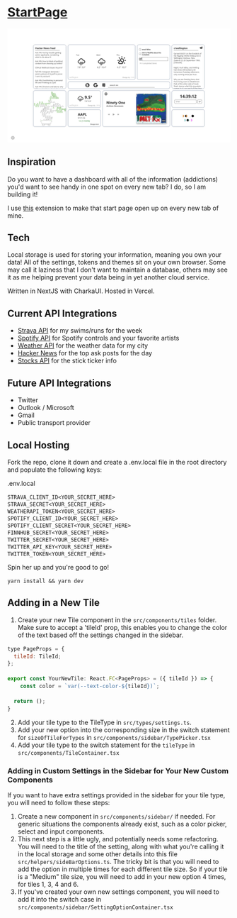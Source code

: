 # [StartPage](https://startpage.allistergrange.com/)

<p align="center">
  <img src="public/white.jpeg">
</p>

## Inspiration

Do you want to have a dashboard with all of the information (addictions) you'd want to see handy in one spot on every new tab? I do, so I am building it!

I use [this](https://chrome.google.com/webstore/detail/custom-new-tab-url/mmjbdbjnoablegbkcklggeknkfcjkjia?hl=en) extension to make that start page open up on every new tab of mine.

## Tech

Local storage is used for storing your information, meaning you own your data! All of the settings, tokens and themes sit on your own browser. Some may call it laziness that I don't want to maintain a database, others may see it as me helping prevent your data being in yet another cloud service. 

Written in NextJS with CharkaUI. Hosted in Vercel.


## Current API Integrations

- [Strava API](https://developers.strava.com/docs/reference/) for my swims/runs for the week
- [Spotify API](https://developer.spotify.com/documentation/web-api/) for Spotify controls and your favorite artists
- [Weather API](https://www.weatherapi.com/) for the weather data for my city
- [Hacker News](https://hackernews.api-docs.io/) for the top ask posts for the day
- [Stocks API](https://finnhub.io/docs/api) for the stick ticker info

## Future API Integrations

- Twitter
- Outlook / Microsoft
- Gmail
- Public transport provider

## Local Hosting

Fork the repo, clone it down and create a .env.local file in the root directory and populate the following keys:

.env.local
```
STRAVA_CLIENT_ID<YOUR_SECRET_HERE>
STRAVA_SECRET<YOUR_SECRET_HERE>
WEATHERAPI_TOKEN<YOUR_SECRET_HERE>
SPOTIFY_CLIENT_ID<YOUR_SECRET_HERE>
SPOTIFY_CLIENT_SECRET<YOUR_SECRET_HERE>
FINNHUB_SECRET<YOUR_SECRET_HERE>
TWITTER_SECRET<YOUR_SECRET_HERE>
TWITTER_API_KEY<YOUR_SECRET_HERE>
TWITTER_TOKEN<YOUR_SECRET_HERE>
```

Spin her up and you're good to go!

```
yarn install && yarn dev
```

## Adding in a New Tile

1) Create your new Tile component in the ```src/components/tiles``` folder. Make sure to accept a 'tileId' prop, this enables you to change the color of the text based off the settings changed in the sidebar.
```js
type PageProps = {
  tileId: TileId;
};

export const YourNewTile: React.FC<PageProps> = ({ tileId }) => {
    const color = `var(--text-color-${tileId})`;

  return ();
}
```
2) Add your tile type to the TileType in ```src/types/settings.ts```.
3) Add your new option into the corresponding size in the switch statement for ```sizeOfTileForTypes``` in ```src/components/sidebar/TypePicker.tsx```
4) Add your tile type to the switch statement for the ```tileType``` in ```src/components/TileContainer.tsx```

### Adding in Custom Settings in the Sidebar for Your New Custom Components

If you want to have extra settings provided in the sidebar for your tile type, you will need to follow these steps:

1) Create a new component in ```src/components/sidebar/``` if needed. For generic situations the components already exist, such as a color picker, select and input components.
2) This next step is a little ugly, and potentially needs some refactoring. You will need to the title of the setting, along with what you're calling it in the local storage and some other details into this file ```src/helpers/sideBarOptions.ts```. The tricky bit is that you will need to add the option in multiple times for each different tile size. So if your tile is a "Medium" tile size, you will need to add in your new option 4 times, for tiles 1, 3, 4 and 6.
3) If you've created your own new settings component, you will need to add it into the switch case in ```src/components/sidebar/SettingOptionContainer.tsx```
